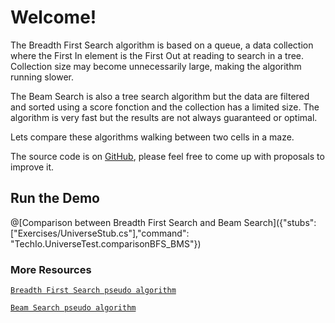 # Welcome!

The Breadth First Search algorithm is based on a queue, a data collection where the First In element is the First Out at reading to search in a tree. Collection size may become unnecessarily large, making the algorithm running slower.

The Beam Search is also a tree search algorithm but the data are filtered and sorted using a score fonction and the collection has a limited size. The algorithm is very fast but the results are not always guaranteed or optimal.

Lets compare these algorithms walking between two cells in a maze.

The source code is on [GitHub](https://github.com/iadevoops/playground-0ouC8yGM), please feel free to come up with proposals to improve it.

## Run the Demo

@[Comparison between Breadth First Search and Beam Search]({"stubs": ["Exercises/UniverseStub.cs"],"command": "TechIo.UniverseTest.comparisonBFS_BMS"})

### More Resources 

[`Breadth First Search pseudo algorithm`](https://en.wikipedia.org/wiki/Breadth-first_search#Pseudocode)

[`Beam Search pseudo algorithm`](http://jhave.org/algorithms/graphs/beamsearch/beamsearch.shtml)

